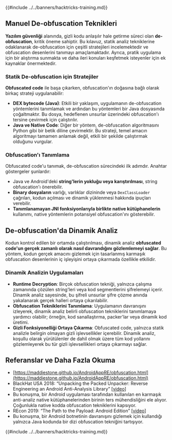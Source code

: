 {{#include ../../banners/hacktricks-training.md}}

## Manuel **De-obfuscation Teknikleri**

**Yazılım güvenliği** alanında, gizli kodu anlaşılır hale getirme süreci olan **de-obfuscation**, kritik öneme sahiptir. Bu kılavuz, statik analiz tekniklerine odaklanarak de-obfuscation için çeşitli stratejileri incelemektedir ve obfuscation desenlerini tanımayı amaçlamaktadır. Ayrıca, pratik uygulama için bir alıştırma sunmakta ve daha ileri konuları keşfetmek isteyenler için ek kaynaklar önermektedir.

### **Statik De-obfuscation için Stratejiler**

**Obfuscated code** ile başa çıkarken, obfuscation'ın doğasına bağlı olarak birkaç strateji uygulanabilir:

- **DEX bytecode (Java)**: Etkili bir yaklaşım, uygulamanın de-obfuscation yöntemlerini tanımlamak ve ardından bu yöntemleri bir Java dosyasında çoğaltmaktır. Bu dosya, hedeflenen unsurlar üzerindeki obfuscation'ı tersine çevirmek için çalıştırılır.
- **Java ve Native Code**: Diğer bir yöntem, de-obfuscation algoritmasını Python gibi bir betik diline çevirmektir. Bu strateji, temel amacın algoritmayı tamamen anlamak değil, etkili bir şekilde çalıştırmak olduğunu vurgular.

### **Obfuscation'ı Tanımlama**

Obfuscated code'u tanımak, de-obfuscation sürecindeki ilk adımdır. Anahtar göstergeler şunlardır:

- Java ve Android'deki **string'lerin yokluğu veya karıştırılması**, string obfuscation'ı önerebilir.
- **Binary dosyaların** varlığı, varlıklar dizininde veya `DexClassLoader` çağrıları, kodun açılması ve dinamik yüklenmesi hakkında ipuçları verebilir.
- **Tanımlanamayan JNI fonksiyonlarıyla birlikte native kütüphanelerin** kullanımı, native yöntemlerin potansiyel obfuscation'ını gösterebilir.

## **De-obfuscation'da Dinamik Analiz**

Kodun kontrol edilen bir ortamda çalıştırılması, dinamik analiz **obfuscated code'un gerçek zamanlı olarak nasıl davrandığını gözlemlemeyi sağlar**. Bu yöntem, kodun gerçek amacını gizlemek için tasarlanmış karmaşık obfuscation desenlerinin iç işleyişini ortaya çıkarmada özellikle etkilidir.

### **Dinamik Analizin Uygulamaları**

- **Runtime Decryption**: Birçok obfuscation tekniği, yalnızca çalışma zamanında çözülen string'leri veya kod segmentlerini şifrelemeyi içerir. Dinamik analiz sayesinde, bu şifreli unsurlar şifre çözme anında yakalanarak gerçek halleri ortaya çıkarılabilir.
- **Obfuscation Tekniklerini Tanımlama**: Uygulamanın davranışını izleyerek, dinamik analiz belirli obfuscation tekniklerini tanımlamaya yardımcı olabilir; örneğin, kod sanallaştırma, packer'lar veya dinamik kod üretimi.
- **Gizli Fonksiyonelliği Ortaya Çıkarma**: Obfuscated code, yalnızca statik analizle belirgin olmayan gizli işlevsellikler içerebilir. Dinamik analiz, koşullu olarak yürütülenler de dahil olmak üzere tüm kod yollarını gözlemleyerek bu tür gizli işlevsellikleri ortaya çıkarmayı sağlar.

## Referanslar ve Daha Fazla Okuma

- [https://maddiestone.github.io/AndroidAppRE/obfuscation.html](https://maddiestone.github.io/AndroidAppRE/obfuscation.html)
- BlackHat USA 2018: “Unpacking the Packed Unpacker: Reverse Engineering an Android Anti-Analysis Library” \[[video](https://www.youtube.com/watch?v=s0Tqi7fuOSU)]
- Bu konuşma, bir Android uygulaması tarafından kullanılan en karmaşık anti-analiz native kütüphanelerinden birinin ters mühendisliğini ele alıyor. Çoğunlukla native kodda obfuscation tekniklerini kapsıyor.
- REcon 2019: “The Path to the Payload: Android Edition” \[[video](https://recon.cx/media-archive/2019/Session.005.Maddie_Stone.The_path_to_the_payload_Android_Edition-J3ZnNl2GYjEfa.mp4)]
- Bu konuşma, bir Android botnetinin davranışını gizlemek için kullandığı yalnızca Java kodunda bir dizi obfuscation tekniğini tartışıyor.

{{#include ../../banners/hacktricks-training.md}}

